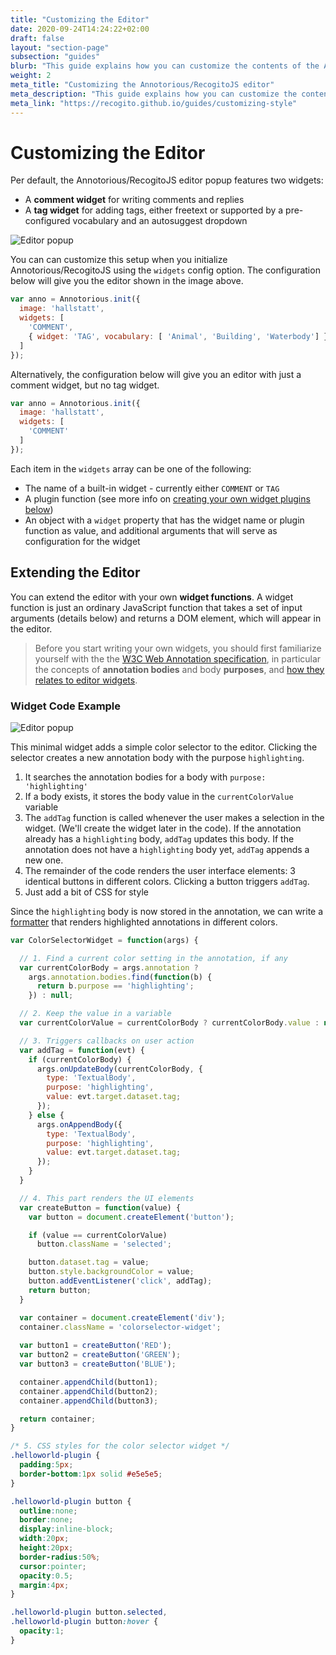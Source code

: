 ```yaml
---
title: "Customizing the Editor"
date: 2020-09-24T14:24:22+02:00
draft: false
layout: "section-page"
subsection: "guides"
blurb: "This guide explains how you can customize the contents of the Annotorious/RecogitoJS editor popup."
weight: 2
meta_title: "Customizing the Annotorious/RecogitoJS editor"
meta_description: "This guide explains how you can customize the contents of the Annotorious/RecogitoJS editor popup."
meta_link: "https://recogito.github.io/guides/customizing-style"
---
```


# Customizing the Editor

Per default, the Annotorious/RecogitoJS editor popup features two widgets:

- A __comment widget__ for writing comments and replies
- A __tag widget__ for adding tags, either freetext or supported by a pre-configured vocabulary and an autosuggest dropdown

![Editor popup](/images/guides/editor-popup-with-vocab.png)

You can can customize this setup when you initialize Annotorious/RecogitoJS using the 
`widgets` config option. The configuration below will give you the editor shown in the 
image above.

```js
var anno = Annotorious.init({
  image: 'hallstatt',
  widgets: [
    'COMMENT',
    { widget: 'TAG', vocabulary: [ 'Animal', 'Building', 'Waterbody'] }
  ]
});
```

Alternatively, the configuration below will give you an editor with just a comment widget, but no tag widget.

```js
var anno = Annotorious.init({
  image: 'hallstatt',
  widgets: [
    'COMMENT'
  ]
});
``` 

Each item in the `widgets` array can be one of the following:

- The name of a built-in widget - currently either `COMMENT` or `TAG`
- A plugin function (see more info on [creating your own widget plugins below]())
- An object with a `widget` property that has the widget name or plugin function as value, and additional
  arguments that will serve as configuration for the widget

## Extending the Editor 

You can extend the editor with your own __widget functions__. A widget function is just an ordinary JavaScript 
function that takes a set of input arguments (details below) and returns a DOM element, which will appear
in the editor.

> Before you start writing your own widgets, you should first familiarize yourself with the
> the [W3C Web Annotation specification](/annotorious/getting-started/web-annotation/), in 
> particular the concepts of __annotation bodies__ and body __purposes__, and 
> [how they relates to editor widgets](/guides/creating-custom-widgets/). 

### Widget Code Example

![Editor popup](/images/guides/colorselector-widget.png)

This minimal widget adds a simple color selector to the editor. Clicking the
selector creates a new annotation body with the purpose `highlighting`.

1. It searches the annotation bodies for a body with `purpose: 'highlighting'`
2. If a body exists, it stores the body value in the `currentColorValue` variable
3. The `addTag` function is called whenever the user makes a selection in the widget. 
   (We'll create the widget later in the code). If the annotation already has a
   `highlighting` body, `addTag` updates this body. If the annotation does not have
   a `highlighting` body yet, `addTag` appends a new one.
4. The remainder of the code renders the user interface elements: 3 identical buttons
   in different colors. Clicking a button triggers `addTag`.
5. Just add a bit of CSS for style

Since the `highlighting` body is now stored in the annotation, we can write a 
[formatter](/annotorious/api-docs/annotorious/#formatters) that renders highlighted 
annotations in different colors. 
 
```js
var ColorSelectorWidget = function(args) {

  // 1. Find a current color setting in the annotation, if any
  var currentColorBody = args.annotation ? 
    args.annotation.bodies.find(function(b) {
      return b.purpose == 'highlighting';
    }) : null;

  // 2. Keep the value in a variable
  var currentColorValue = currentColorBody ? currentColorBody.value : null;

  // 3. Triggers callbacks on user action
  var addTag = function(evt) {
    if (currentColorBody) {
      args.onUpdateBody(currentColorBody, {
        type: 'TextualBody',
        purpose: 'highlighting',
        value: evt.target.dataset.tag;
      });
    } else { 
      args.onAppendBody({
        type: 'TextualBody',
        purpose: 'highlighting',
        value: evt.target.dataset.tag;
      });
    }
  }

  // 4. This part renders the UI elements
  var createButton = function(value) {
    var button = document.createElement('button');

    if (value == currentColorValue)
      button.className = 'selected';

    button.dataset.tag = value;
    button.style.backgroundColor = value;
    button.addEventListener('click', addTag); 
    return button;
  }

  var container = document.createElement('div');
  container.className = 'colorselector-widget';
  
  var button1 = createButton('RED');
  var button2 = createButton('GREEN');
  var button3 = createButton('BLUE');

  container.appendChild(button1);
  container.appendChild(button2);
  container.appendChild(button3);

  return container;
}
```

```css
/* 5. CSS styles for the color selector widget */
.helloworld-plugin {
  padding:5px;
  border-bottom:1px solid #e5e5e5;
}

.helloworld-plugin button {
  outline:none;
  border:none;
  display:inline-block;
  width:20px;
  height:20px;
  border-radius:50%;
  cursor:pointer;
  opacity:0.5;
  margin:4px;
}

.helloworld-plugin button.selected,
.helloworld-plugin button:hover {
  opacity:1;
}
```